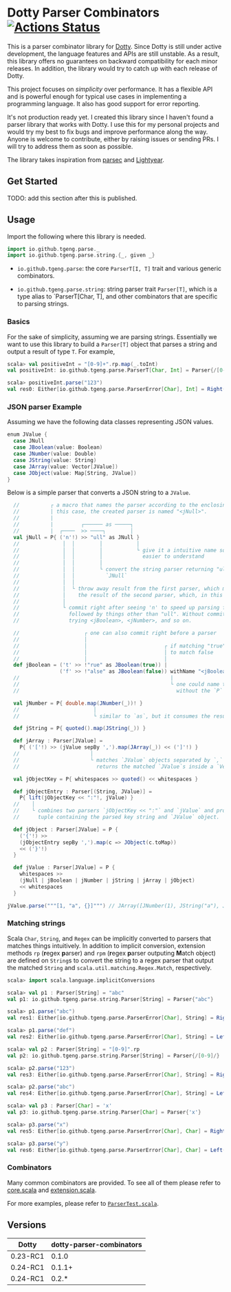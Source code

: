 # Dotty Parser Combinators [![Actions Status](https://github.com/tgeng/dotty-parser-combinators/workflows/Scala%20CI/badge.svg)](https://github.com/tgeng/dotty-parser-combinators/actions)

This is a parser combinator library for [Dotty](https://dotty.epfl.ch/).
Since Dotty is still under active development, the language features and APIs
are still unstable. As a result, this library offers no guarantees on
backward compatibility for each minor releases. In addition, the library
would try to catch up with each release of Dotty.

This project focuses on _simplicity_ over performance. It has a flexible API
and is powerful enough for typical use cases in implementing a programming
language. It also has good support for error reporting.

It's not production ready yet. I created this library since I haven't found a
parser library that works with Dotty. I use this for my personal projects and
would try my best to fix bugs and improve performance along the way. Anyone
is welcome to contribute, either by raising issues or sending PRs. I will try
to address them as soon as possible.

The library takes inspiration from
[parsec](https://hackage.haskell.org/package/parsec) and
[Lightyear](https://github.com/ziman/lightyear).

## Get Started

TODO: add this section after this is published.

## Usage

Import the following where this library is needed.

```scala
import io.github.tgeng.parse._
import io.github.tgeng.parse.string.{_, given _}
```

- `io.github.tgeng.parse`: the core `ParserT[I, T]` trait and various generic
  combinators.

- `io.github.tgeng.parse.string`: string parser trait `Parser[T]`, which is a
  type alias to `ParserT[Char, T], and other combinators that
  are specific to parsing strings.

### Basics

For the sake of simplicity, assuming we are parsing strings. Essentially we
want to use this library to build a `Parser[T]` object that parses a string and
output a result of type `T`. For example,

```scala
scala> val positiveInt = "[0-9]+".rp.map(_.toInt)
val positiveInt: io.github.tgeng.parse.ParserT[Char, Int] = Parser{/[0-9]+/}

scala> positiveInt.parse("123")
val res0: Either[io.github.tgeng.parse.ParserError[Char], Int] = Right(123)
```

### JSON parser Example

Assuming we have the following data classes representing JSON values.

```scala
enum JValue {
  case JNull
  case JBoolean(value: Boolean)
  case JNumber(value: Double)
  case JString(value: String)
  case JArray(value: Vector[JValue])
  case JObject(value: Map[String, JValue])
}
```

Below is a simple parser that converts a JSON string to a `JValue`.

```scala
  //          ┌ a macro that names the parser according to the enclosing definition, For example, in
  //          | this case, the created parser is named "<jNull>".
  //          |
  //          |         ┌────── as ─────┐
  //          |  ┌────  >> ────┐        │
  val jNull = P{ ('n'!) >> "ull" as JNull }
  //              │  │        │           │
  //              │  │        │           └ give it a intuitive name so the error message is
  //              │  │        │             easier to understand
  //              │  │        │
  //              │  │        └ convert the string parser returning "ull" to a parser returning
  //              │  │          `JNull`
  //              │  │
  //              │  └ throw away result from the first parser, which matches 'n', and return
  //              │    the result of the second parser, which, in this case, returns "ull"
  //              │
  //              └ commit right after seeing 'n' to speed up parsing failure in case 'n' is 
  //                followed by things other than "ull". Without committing, the parser would keep 
  //                trying <jBoolean>, <jNumber>, and so on.

  //                     ┌ one can also commit right before a parser
  //                     │                          
  //                     │                         ┌ if matching "true" fails, try the following
  //                     │                         │ to match false
  //                     │                         │
  def jBoolean = ('t' >> !"rue" as JBoolean(true)) | 
                 ('f' >> !"alse" as JBoolean(false)) withName "<jBoolean>"
  //                                                 |
  //                                                 └ one could name the parser explicitly like so
  //                                                   without the `P` macro as well

  val jNumber = P{ double.map(JNumber(_))! }
  //                        │
  //                        └ similar to `as`, but it consumes the result from the double parser

  def jString = P{ quoted().map(JString(_)) }

  def jArray : Parser[JValue] = 
    P{ ('['!) >> (jValue sepBy ',').map(JArray(_)) << (']'!) }
  //                       │
  //                       └ matches `JValue` objects separated by `,` zero or more times and 
  //                         returns the matched `JValue`s inside a `Vector`

  val jObjectKey = P{ whitespaces >> quoted() << whitespaces }

  def jObjectEntry : Parser[(String, JValue)] =
    P{ lift(jObjectKey << ":"!, jValue) }
  //    │
  //    └ combines two parsers `jObjectKey << ":"` and `jValue` and produce a parser that returns a 
  //      tuple containing the parsed key string and `JValue` object.

  def jObject : Parser[JValue] = P {
    ('{'!) >> 
    (jObjectEntry sepBy ',').map(c => JObject(c.toMap))
    << ('}'!) 
  }

  def jValue : Parser[JValue] = P {
    whitespaces >> 
    (jNull | jBoolean | jNumber | jString | jArray | jObject) 
    << whitespaces
  }

jValue.parse("""[1, "a", {}]""") // JArray([JNumber(1), JString("a"), JObject({})])
```

### Matching strings

Scala `Char`, `String`, and `Regex` can be implicitly converted to parsers
that matches things intuitively. In addition to implicit conversion,
extension methods `rp` (**r**egex **p**arser) and `rpm` (**r**egex **p**arser
outputing **M**atch object) are defined on `String`s to convert the string to
a regex parser that output the matched `String` and
`scala.util.matching.Regex.Match`, respectively.

```scala
scala> import scala.language.implicitConversions

scala> val p1 : Parser[String] = "abc"
val p1: io.github.tgeng.parse.string.Parser[String] = Parser{"abc"}

scala> p1.parse("abc")
val res1: Either[io.github.tgeng.parse.ParserError[Char], String] = Right(abc)

scala> p1.parse("def")
val res2: Either[io.github.tgeng.parse.ParserError[Char], String] = Left(0: "abc")

scala> val p2 : Parser[String] = "[0-9]".rp
val p2: io.github.tgeng.parse.string.Parser[String] = Parser{/[0-9]/}

scala> p2.parse("123")
val res3: Either[io.github.tgeng.parse.ParserError[Char], String] = Right(1)

scala> p2.parse("abc")
val res4: Either[io.github.tgeng.parse.ParserError[Char], String] = Left(0: /[0-9]/)

scala> val p3 : Parser[Char] = 'x'
val p3: io.github.tgeng.parse.string.Parser[Char] = Parser{'x'}

scala> p3.parse("x")
val res5: Either[io.github.tgeng.parse.ParserError[Char], Char] = Right(x)

scala> p3.parse("y")
val res6: Either[io.github.tgeng.parse.ParserError[Char], Char] = Left(0: 'x')
```

### Combinators

Many common combinators are provided. To see all of them please refer to
[core.scala](https://github.com/tgeng/dotty-parser-combinators/blob/master/src/main/scala/io/github/tgeng/parse/core.scala)
and
[extension.scala](https://github.com/tgeng/dotty-parser-combinators/blob/master/src/main/scala/io/github/tgeng/parse/extension.scala).

For more examples, please refer to
[`ParserTest.scala`](https://github.com/tgeng/dotty-parser-combinators/blob/master/src/test/scala/io/github/tgeng/parse/ParserTest.scala).

## Versions

| Dotty    | dotty-parser-combinators |
| -------- | ------------------------ |
| 0.23-RC1 | 0.1.0                    |
| 0.24-RC1 | 0.1.1+                   |
| 0.24-RC1 | 0.2.*                    |
